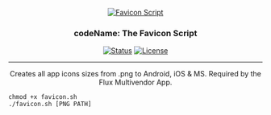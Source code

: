 <p align="center">
  <a href="" rel="noopener">
 <img src="https://firebasestorage.googleapis.com/v0/b/doytech-show.appspot.com/o/sunny-sheth-sPddhjVSU6A-unsplash.jpg?alt=media&token=0d6025d3-034f-4115-be86-8afa762f6f15" alt="Favicon Script"></a>
</p>
<h3 align="center">codeName: The Favicon Script</h3>

<div align="center">

[![Status](https://img.shields.io/badge/status-active-success.svg)]()
[![License](https://img.shields.io/badge/license-MIT-blue.svg)](LICENSE.md)

</div>

---

<p align="center"> Creates all app icons sizes from .png to Android, iOS & MS. Required by the Flux Multivendor App.
    <br> 
</p>


```
chmod +x favicon.sh
./favicon.sh [PNG PATH]
```
